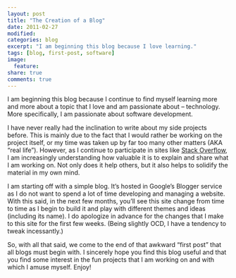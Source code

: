```yaml
---
layout: post
title: "The Creation of a Blog"
date: 2011-02-27
modified:
categories: blog
excerpt: "I am beginning this blog because I love learning."
tags: [blog, first-post, software]
image:
  feature:
share: true
comments: true
---
```

I am beginning this blog because I continue to find myself learning more and more about a topic that I love and am passionate about – technology. More specifically, I am passionate about software development.

I have never really had the inclination to write about my side projects before. This is mainly due to the fact that I would rather be working on the project itself, or my time was taken up by far too many other matters (AKA “real life”). However, as I continue to participate in sites like [Stack Overflow](www.stackoverflow.com), I am increasingly understanding how valuable it is to explain and share what I am working on. Not only does it help others, but it also helps to solidify the material in my own mind.

I am starting off with a simple blog. It’s hosted in Google’s Blogger service as I do not want to spend a lot of time developing and managing a website. With this said, in the next few months, you’ll see this site change from time to time as I begin to build it and play with different themes and ideas (including its name). I do apologize in advance for the changes that I make to this site for the first few weeks. (Being slightly OCD, I have a tendency to tweak incessantly.)

So, with all that said, we come to the end of that awkward “first post” that all blogs must begin with. I sincerely hope you find this blog useful and that you find some interest in the fun projects that I am working on and with which I amuse myself. Enjoy!
